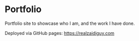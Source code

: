 # Portfolio

Portfolio site to showcase who I am, and the work I have done.

Deployed via GitHub pages:
https://realzaidiguy.com 
